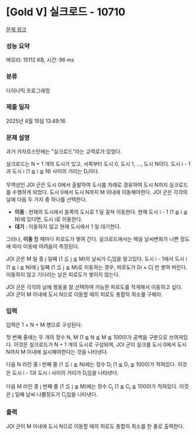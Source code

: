 # [Gold V] 실크로드 - 10710 

[문제 링크](https://www.acmicpc.net/problem/10710) 

### 성능 요약

메모리: 15112 KB, 시간: 96 ms

### 분류

다이나믹 프로그래밍

### 제출 일자

2025년 4월 15일 13:49:16

### 문제 설명

<p>과거 카자흐스탄에는 "실크로드"라는 교역로가 있었다.</p>

<p>실크로드는 N + 1 개의 도시가 있고, 서쪽부터 도시 0, 도시 1, ..., 도시 N이다. 도시 i - 1과 도시 i (1 ≦ i ≦ N) 사이의 거리는 D<sub>i</sub>이다.</p>

<p>무역상인 JOI 군은 도시 0에서 출발하여 도시를 차례로 경유하여 도시 N까지 실크로드를 수행하게 되었다. 도시 0에서 도시 N까지 M 이내에 이동해야한다. JOI 군은 각각의 날에 다음 두 가지 중 하나를 선택한다.</p>

<ul>
	<li><strong>이동</strong> : 현재의 도시에서 동쪽의 도시로 1 일 걸쳐 이동한다. 현재 도시 i - 1 (1 ≦ i ≦ N)에 있다면, 도시 i로 이동한다.</li>
	<li><strong>대기</strong> : 이동하지 않고 현재 도시에서 1 일 대기한다.</li>
</ul>

<p>그러나, <strong>이동 </strong>할 때마다 피로도가 쌓여 간다. 실크로드에서는 매일 날씨변화가 나쁜 정도에 따라 이동에 어려움이 측정된다.</p>

<p>JOI 군은 M 일 중 j 일째 (1 ≦ j ≦ M)의 날씨가 C<sub>j</sub>임을 알고있다. 도시 i - 1에서 도시 i (1 ≦ i ≦ N)에 j 일째 (1 ≦ j ≦ M)로 이동하는 경우, 피로도가 Di × Cj 만 쌓여 버린다. 이동하지 않고 기다리는 날은 피로도가 쌓이지 않는다.</p>

<p>JOI 군은 각각의 날에 행동을 잘 선택하여 가능한 피로도를 적게해서 이동하고 싶다. JOI 군이 M 이내에 도시 N으로 이동할 때의 피로도 총합의 최소를 구해라.</p>

### 입력 

 <p>입력은 1 + N + M 행으로 구성된다.</p>

<p>첫 번째 줄에는 두 개의 정수 N, M (1 ≦ N ≦ M ≦ 1000)가 공백을 구분으로 쓰여져있다.  이것은 실크로드가 N + 1 개의 도시로 구성되며, JOI 군이 실크를 도시 0에서 도시 N까지 M 이내에 실시해야한다는 것을 나타낸다.</p>

<p>다음 N 라인 중 i 번째 줄 (1 ≦ i ≦ N)에는 정수 D<sub>i</sub> (1 ≦ D<sub>i</sub> ≦ 1000)가 적혀있다. 이것은 도시 i - 1과 도시 i 사이의 거리가 D<sub>i</sub>임을 나타낸다.</p>

<p>다음 M 라인 중 j 번째 줄 (1 ≦ j ≦ M)에는 정수 C<sub>j</sub> (1 ≦ C<sub>j</sub> ≦ 1000)가 적혀있다. 이것은 j 일째 날씨 나쁨정도가 C<sub>j</sub>임을 나타낸다.</p>

### 출력 

 <p>JOI 군이 M 이내에 도시 N으로 이동할 때의 피로도 총합의 최소를 한 줄로 출력한다.</p>

